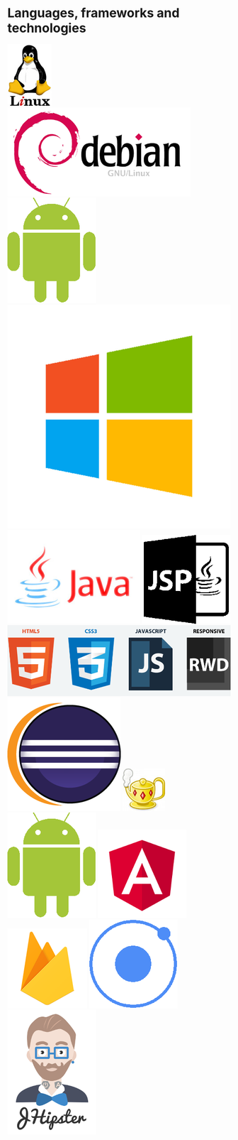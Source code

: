 # Languages, frameworks and technologies

<img src="img/linuxlogo.jpg">
<img src="img/logodebian.png">
<img src="img/android.png">
<img src="img/windows.jpg">
<img src="img/javalogo.jpg">
<img src="img/jsp.png">
<img src="img/html5.png">
<img src="img/eclipse.png">
<img src="img/geanylogo.jpg">
<img src="img/android.png">
<img src="img/angularlogo.png">
<img src="img/firebase.png">
<img src="img/ionic.png">
<img src="img/jhipster.png">

